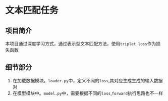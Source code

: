 # 文本匹配任务

## 项目简介

本项目通过深度学习方式，通过表示型文本匹配方法，使用`triplet loss`作为损失函数

## 细节部分

1. 在加载数据模块。`loader.py`中，定义不同的`loss`,其对应生成生成的输入数据对
2. 在模型模块中。`model.py`中，需要根据不同的`loss`,`forward`执行思路也不一样
